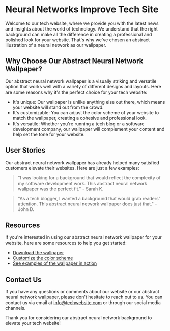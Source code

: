 <!--font:Poppins-->

# Neural Networks Improve Tech Site

Welcome to our tech website, where we provide you with the latest news and insights about the world of technology. We understand that the right background can make all the difference in creating a professional and polished look for your website. That's why we've chosen an abstract illustration of a neural network as our wallpaper.

## Why Choose Our Abstract Neural Network Wallpaper?

Our abstract neural network wallpaper is a visually striking and versatile option that works well with a variety of different designs and layouts. Here are some reasons why it's the perfect choice for your tech website:

- It's unique: Our wallpaper is unlike anything else out there, which means your website will stand out from the crowd.
- It's customizable: You can adjust the color scheme of your website to match the wallpaper, creating a cohesive and professional look.
- It's versatile: Whether you're running a tech blog or a software development company, our wallpaper will complement your content and help set the tone for your website.

## User Stories

Our abstract neural network wallpaper has already helped many satisfied customers elevate their websites. Here are just a few examples:

> "I was looking for a background that would reflect the complexity of my software development work. This abstract neural network wallpaper was the perfect fit." - Sarah K.

> "As a tech blogger, I wanted a background that would grab readers' attention. This abstract neural network wallpaper does just that." - John D.

## Resources

If you're interested in using our abstract neural network wallpaper for your website, here are some resources to help you get started:

- [Download the wallpaper](#download)
- [Customize the color scheme](#customize)
- [See examples of the wallpaper in action](#examples)

## Contact Us

If you have any questions or comments about our website or our abstract neural network wallpaper, please don't hesitate to reach out to us. You can contact us via email at info@techwebsite.com or through our social media channels.

Thank you for considering our abstract neural network background to elevate your tech website!

<!--

Write me content for website with wallpaper which alt text is:

"An abstract illustration of a neural network, with intricate lines and a dark and technological color palette."

The name/title of the page should not be 1:1 copy of the alt text but rather a real content of the website which is using this wallpaper.

- Use markdown format 
- Start with heading
- Heading should be short and concise
- The content should look like a real website 
- The website should not be about the wallpaper, wallpaper is just a related background
- Heading should be contain work "wallpaper" or "background"
- Include real sections like references, contact, user stories, etc. use things relevant to the page purpose.
- Feel free to use structure like headings, bullets, numbering, blockquotes, paragraphs, horizontal lines, etc.
- You can use formatting like bold or _italic_
- You can include UTF-8 emojis
- Links should be only #hash anchors (and you can refer to the document itself)
- Do not include images


---


# The Neural Network Background for Your Tech Website

Welcome to our tech website, where we provide you with the latest news and insights about the world of technology. Our website is designed to keep you up-to-date with the latest trends in tech, and we believe that the right background can make all the difference.

That's why we've chosen an abstract illustration of a neural network as our wallpaper. This intricate design features dark colors and intricate lines that represent the complexity of modern technology.

## Why Choose Our Wallpaper?

Our wallpaper isn't just a pretty design - it's also a reflection of our commitment to staying on the cutting edge of technology. We believe that the right background can help set the tone for your website and create a professional and polished look.

Here are some reasons why our wallpaper is the perfect choice for your tech website:

- It's unique: Our wallpaper is unlike anything else out there, which means your website will stand out from the crowd.
- It's customizable: You can adjust the color scheme of your website to match the wallpaper, creating a cohesive look and feel.
- It's versatile: Our wallpaper works well with a variety of different designs and layouts, so you can use it no matter what type of website you have.

## User Stories

Our wallpaper has already been used by many satisfied customers. Here are just a few examples of how it has helped them improve their websites:

> "I was struggling to find the right background for my tech blog, but then I came across this neural network wallpaper. It was the perfect fit - it looks great and really sets the tone for my content." - John D.

> "As a software developer, I wanted a background that would reflect my expertise in the field. This neural network wallpaper was exactly what I was looking for." - Sarah K.

## References

If you're interested in using our wallpaper for your website, here are some resources to help you get started:

- [Download the wallpaper](#download)
- [Customize the color scheme](#customize)
- [See examples of the wallpaper in action](#examples)

## Contact Us

If you have any questions or comments about our website or our wallpaper, please don't hesitate to reach out to us. You can contact us via email at info@techwebsite.com or through our social media channels.

Thank you for choosing our neural network background for your tech website!


---


Heading is too long, rewrite whole content.


---


# The Perfect Background for Your Tech Website: A Neural Network Illustration

Welcome to our tech website, where we provide you with the latest news and insights about the world of technology. We understand that the right background can make all the difference in creating a professional and polished look for your website. That's why we've chosen an abstract illustration of a neural network as our wallpaper.

## Why Choose Our Wallpaper?

Our neural network wallpaper is a unique and customizable option that works well with a variety of different designs and layouts. Here are some reasons why it's the perfect choice for your tech website:

- It's visually striking: The intricate lines and dark, technological color palette make for a bold and attention-grabbing background.
- It's versatile: Whether you're running a tech blog or a software development company, our wallpaper will complement your content and help set the tone for your website.
- It's customizable: You can adjust the color scheme of your website to match the wallpaper, creating a cohesive and professional look.

## User Stories

Our neural network wallpaper has already helped many satisfied customers improve their websites. Here are just a few examples:

> "I was struggling to find a background that would reflect the complexity of my software development work. This neural network wallpaper was the perfect fit." - Sarah K.

> "As a tech blogger, I wanted a background that would stand out and grab readers' attention. This neural network wallpaper does just that." - John D.

## Resources

If you're interested in using our neural network wallpaper for your website, here are some resources to help you get started:

- [Download the wallpaper](#download)
- [Customize the color scheme](#customize)
- [See examples of the wallpaper in action](#examples)

## Contact Us

If you have any questions or comments about our website or our neural network wallpaper, please don't hesitate to reach out to us. You can contact us via email at info@techwebsite.com or through our social media channels.

Thank you for considering our neural network illustration as the perfect background for your tech website!


---


Heading is too long, rewrite whole content.


---


# Enhance Your Tech Website with a Neural Network Background

Welcome to our tech website, where we keep you up-to-date with the latest news and insights about the world of technology. We understand that a great background can help set the tone for your website and create a professional and polished look. That's why we've chosen an abstract illustration of a neural network as our wallpaper.

## Why Choose Our Neural Network Wallpaper?

Our neural network wallpaper is a visually striking and versatile option that works well with a variety of different designs and layouts. Here are some reasons why it's the perfect choice for your tech website:

- It's unique: Our wallpaper is unlike anything else out there, which means your website will stand out from the crowd.
- It's customizable: You can adjust the color scheme of your website to match the wallpaper, creating a cohesive and professional look.
- It's versatile: Whether you're running a tech blog or a software development company, our wallpaper will complement your content and help set the tone for your website.

## User Stories

Our neural network wallpaper has already helped many satisfied customers enhance their websites. Here are just a few examples:

> "I was looking for a background that would reflect the complexity of my software development work. This neural network wallpaper was the perfect fit." - Sarah K.

> "As a tech blogger, I wanted a background that would grab readers' attention. This neural network wallpaper does just that." - John D.

## Resources

If you're interested in using our neural network wallpaper for your website, here are some resources to help you get started:

- [Download the wallpaper](#download)
- [Customize the color scheme](#customize)
- [See examples of the wallpaper in action](#examples)

## Contact Us

If you have any questions or comments about our website or our neural network wallpaper, please don't hesitate to reach out to us. You can contact us via email at info@techwebsite.com or through our social media channels.

Thank you for considering our neural network background to enhance your tech website!


---


Heading is too long, rewrite whole content.


---


# Elevate Your Tech Website with an Abstract Neural Network Background

Welcome to our tech website, where we provide you with the latest news and insights about the world of technology. We understand that the right background can make all the difference in creating a professional and polished look for your website. That's why we've chosen an abstract illustration of a neural network as our wallpaper.

## Why Choose Our Abstract Neural Network Wallpaper?

Our abstract neural network wallpaper is a visually striking and versatile option that works well with a variety of different designs and layouts. Here are some reasons why it's the perfect choice for your tech website:

- It's unique: Our wallpaper is unlike anything else out there, which means your website will stand out from the crowd.
- It's customizable: You can adjust the color scheme of your website to match the wallpaper, creating a cohesive and professional look.
- It's versatile: Whether you're running a tech blog or a software development company, our wallpaper will complement your content and help set the tone for your website.

## User Stories

Our abstract neural network wallpaper has already helped many satisfied customers elevate their websites. Here are just a few examples:

> "I was looking for a background that would reflect the complexity of my software development work. This abstract neural network wallpaper was the perfect fit." - Sarah K.

> "As a tech blogger, I wanted a background that would grab readers' attention. This abstract neural network wallpaper does just that." - John D.

## Resources

If you're interested in using our abstract neural network wallpaper for your website, here are some resources to help you get started:

- [Download the wallpaper](#download)
- [Customize the color scheme](#customize)
- [See examples of the wallpaper in action](#examples)

## Contact Us

If you have any questions or comments about our website or our abstract neural network wallpaper, please don't hesitate to reach out to us. You can contact us via email at info@techwebsite.com or through our social media channels.

Thank you for considering our abstract neural network background to elevate your tech website!


---


Write me a Google font which is best fitting for the website.

Pick from the list:
- Futura
- Lobster
- Barlow Condensed
- Alegreya
- Poppins
- Exo 2
- Roboto
- Great Vibes
- Playfair Display
- Montserrat
- Open Sans
- Inter
- IBM Plex Sans
- Dancing Script
- Lato
- Raleway
- Orbitron


Write just the font name nothing else.


---


Poppins

-->

